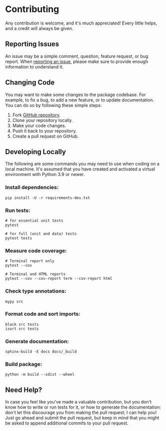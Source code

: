 # Contributing

Any contribution is welcome, and it's much appreciated! Every little helps, and a credit will always be given.

## Reporting Issues

An issue may be a simple comment, question, feature request, or bug report. When [reporting an issue](https://github.com/dralshehri/hijri-converter/issues/new/choose), please make sure to provide enough information to understand it.

## Changing Code

You may want to make some changes to the package codebase. For example, to fix a bug, to add a new feature, or to update documentation. You can do so by following these simple steps:
1. Fork [GitHub repository](https://github.com/dralshehri/hijri-converter).
2. Clone your repository locally.
3. Make your code changes.
4. Push it back to your repository.
5. Create a pull request on GitHub.

## Developing Locally

The following are some commands you may need to use when coding on a local machine. It's assumed that you have created and activated a virtual environment with Python 3.9 or newer.

### Install dependencies:

```shell
pip install -U -r requirements-dev.txt
```

### Run tests:

```shell
# for essential unit tests
pytest

# for full (unit and data) tests
pytest tests
```

### Measure code coverage:

```shell
# Terminal report only
pytest --cov

# Terminal and HTML reports
pytest --cov --cov-report term --cov-report html
```

### Check type annotations:

```shell
mypy src
```

### Format code and sort imports:

```shell
black src tests
isort src tests
```

### Generate documentation:

```shell
sphinx-build -E docs docs/_build
```

### Build package:

```shell
python -m build --sdist --wheel
```

## Need Help?
In case you feel like you've made a valuable contribution, but you don't know how to write or run tests for it, or how to generate the documentation: don't let this discourage you from making the pull request; I can help you! Just go ahead and submit the pull request, but keep in mind that you might be asked to append additional commits to your pull request.
